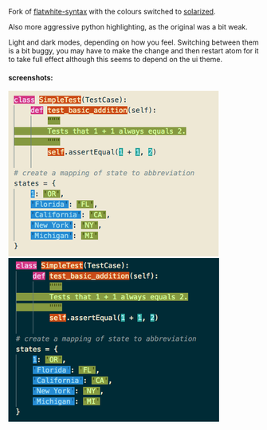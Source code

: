 Fork of [flatwhite-syntax](https://github.com/biletskyy/flatwhite-syntax) with
the colours switched to [solarized](http://ethanschoonover.com/solarized).

Also more aggressive python highlighting, as the original was a bit weak.

Light and dark modes, depending on how you feel.
Switching between them is a bit buggy, you may have to make the change and then
restart atom for it to take full effect although this seems to depend on the
ui theme.


#### screenshots:
![light](./assets/light.png)![dark](./assets/dark.png)

